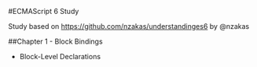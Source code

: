 #ECMAScript 6 Study

Study based on https://github.com/nzakas/understandinges6 by @nzakas

##Chapter 1 - Block Bindings

* Block-Level Declarations